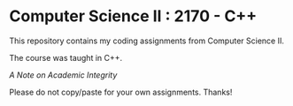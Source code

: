 # Computer Science II : 2170 - C++

This repository contains my coding assignments from Computer Science II.

The course was taught in C++.

*A Note on Academic Integrity*

Please do not copy/paste for your own assignments. Thanks!
